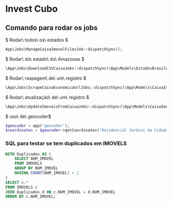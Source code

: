# Invest Cubo

## Comando para rodar os jobs

$ Rodar\ todos\ os\ estados $

```php
App\Jobs\ManageCaixaImovelFilesJob::dispatchSync();
```

$ Rodar\ do\ estado\ do\ Amazonas $

```php
\App\Jobs\DownloadCSVCaixaJobs::dispatchSync(\App\Models\EstadosBrasileiro::where('uf', 'rs')->first());
```

$ Rodar\ raspagem\ de\ um\ registro $

```php
\App\Jobs\ScrapeCaixaEconomicaUrlJobs::dispatchSync(\App\Models\CaixaImovel::find(4));
```

$ Rodar\ atualização\ de\ um\ registro $

```php
\App\Jobs\UpdateImoveisFromCaixaJobs::dispatchSync(\App\Models\CaixaImovel::find(4));
```

$ uso\ de\ geocoder$

```php
$geocoder = app('geocoder');
$coordinates = $geocoder->getCoordinates('Residencial Jardins da Cidade');
```

### SQL para testar se tem duplicados em IMOVELS

```sql
WITH Duplicados AS (
    SELECT NUM_IMOVEL
    FROM IMOVELS
    GROUP BY NUM_IMOVEL
    HAVING COUNT(NUM_IMOVEL) > 1
)
SELECT c.*
FROM IMOVELS c
JOIN Duplicados d ON c.NUM_IMOVEL = d.NUM_IMOVEL
ORDER BY c.NUM_IMOVEL;

```

